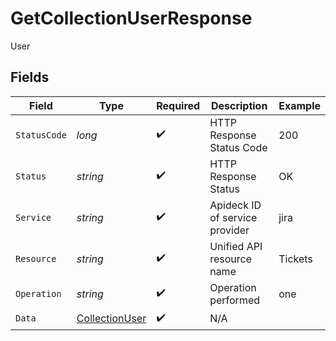 # GetCollectionUserResponse

User


## Fields

| Field                                                       | Type                                                        | Required                                                    | Description                                                 | Example                                                     |
| ----------------------------------------------------------- | ----------------------------------------------------------- | ----------------------------------------------------------- | ----------------------------------------------------------- | ----------------------------------------------------------- |
| `StatusCode`                                                | *long*                                                      | :heavy_check_mark:                                          | HTTP Response Status Code                                   | 200                                                         |
| `Status`                                                    | *string*                                                    | :heavy_check_mark:                                          | HTTP Response Status                                        | OK                                                          |
| `Service`                                                   | *string*                                                    | :heavy_check_mark:                                          | Apideck ID of service provider                              | jira                                                        |
| `Resource`                                                  | *string*                                                    | :heavy_check_mark:                                          | Unified API resource name                                   | Tickets                                                     |
| `Operation`                                                 | *string*                                                    | :heavy_check_mark:                                          | Operation performed                                         | one                                                         |
| `Data`                                                      | [CollectionUser](../../Models/Components/CollectionUser.md) | :heavy_check_mark:                                          | N/A                                                         |                                                             |